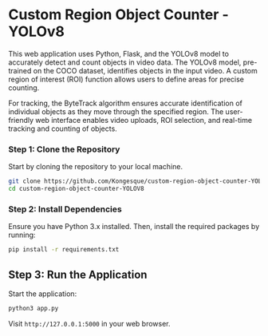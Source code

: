# Custom Region Object Counter - YOLOv8

This web application uses Python, Flask, and the YOLOv8 model to accurately detect and count objects in video data. The YOLOv8 model, pre-trained on the COCO dataset, identifies objects in the input video. A custom region of interest (ROI) function allows users to define areas for precise counting.

For tracking, the ByteTrack algorithm ensures accurate identification of individual objects as they move through the specified region. The user-friendly web interface enables video uploads, ROI selection, and real-time tracking and counting of objects.

### Step 1: Clone the Repository
Start by cloning the repository to your local machine.

```bash
git clone https://github.com/Kongesque/custom-region-object-counter-YOLOV8.git
cd custom-region-object-counter-YOLOV8
```

### Step 2: Install Dependencies
Ensure you have Python 3.x installed. Then, install the required packages by running:

```bash
pip install -r requirements.txt
```

## Step 3: Run the Application

Start the application:

```bash
python3 app.py
```

Visit `http://127.0.0.1:5000` in your web browser.

